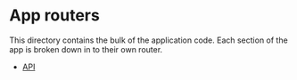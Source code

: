 # App routers

This directory contains the bulk of the application code. Each section of the app is broken down in to their own router.

- [API](api/README.md)
